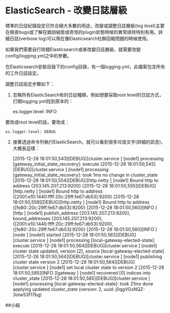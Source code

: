 # ElasticSearch - 改變日誌層級

標準的日誌紀錄設定已符合絕大多數的用途，改變或調整日誌層級(log level)主要在檢查bugs或了解在錯誤組態或奇怪的plugin狀態時候的異常排除特別有用。詳細日誌(verbose log)可以用在像Elasticsearch社群回報問題的時候使用。

如果我們需要自行除錯Elasticsearch或者改變日誌層級，就需要改變config/logging.yml之中的參數。

在Elasticsearch安裝目錄下的config目錄，有一個logging.yml，此檔案包含所有的工作日誌設定。

調整日誌設定步驟如下：

1. 忽略所有ElasticSearch有的日誌種類，例如想要採取root level的日誌方式，打開logging.yml找到原本的：


    es.logger.level: INFO

    
要改成root level的話，要改成：

    es.logger.level: DEBUG

    
2. 接著透過命令列執行ElasticSearch，就可以看到很多垃圾文字(詳細的訊息)，大概長這樣：



    [2015-12-28 18:01:50,543][DEBUG][cluster.service          ] [node1] processing [gateway_initial_state_recovery]: execute
    [2015-12-28 18:01:50,545][DEBUG][cluster.service          ] [node1] processing [gateway_initial_state_recovery]: took 1ms no change in cluster_state
    [2015-12-28 18:01:50,554][DEBUG][http.netty               ] [node1] Bound http to address {203.145.207.213:9200}
    [2015-12-28 18:01:50,555][DEBUG][http.netty               ] [node1] Bound http to address {[2001:e10:1440:ffff:20c:29ff:fe67:db53]:9200}
    [2015-12-28 18:01:50,559][DEBUG][http.netty               ] [node1] Bound http to address {[fe80::20c:29ff:fe67:db53]:9200}
    [2015-12-28 18:01:50,560][INFO ][http                     ] [node1] publish_address {203.145.207.213:9200}, bound_addresses {203.145.207.213:9200}, {[2001:e10:1440:ffff:20c:29ff:fe67:db53]:9200}, {[fe80::20c:29ff:fe67:db53]:9200}
    [2015-12-28 18:01:50,560][INFO ][node                     ] [node1] started
    [2015-12-28 18:01:50,563][DEBUG][cluster.service          ] [node1] processing [local-gateway-elected-state]: execute
    [2015-12-28 18:01:50,564][DEBUG][cluster.service          ] [node1] cluster state updated, version [2], source [local-gateway-elected-state]
    [2015-12-28 18:01:50,564][DEBUG][cluster.service          ] [node1] publishing cluster state version 2
    [2015-12-28 18:01:50,564][DEBUG][cluster.service          ] [node1] set local cluster state to version 2
    [2015-12-28 18:01:50,585][INFO ][gateway                  ] [node1] recovered [0] indices into cluster_state
    [2015-12-28 18:01:50,585][DEBUG][cluster.service          ] [node1] processing [local-gateway-elected-state]: took 21ms done applying updated cluster_state (version: 2, uuid: j0qgVGxNQZ-3oIw53f17bg)


##小結
